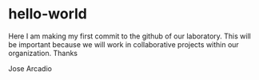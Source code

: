 # hello-world
Here I am making my first commit to the github of our laboratory. This will be important because we will work in collaborative projects within our organization. 
Thanks 

Jose Arcadio
